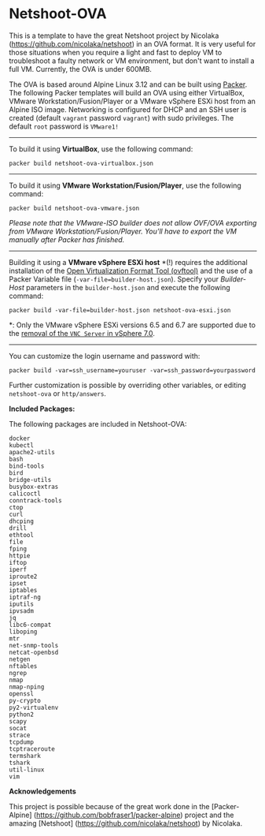 # Netshoot-OVA
This is a template to have the great Netshoot project by Nicolaka (https://github.com/nicolaka/netshoot) in an OVA format. It is very useful for those situations when you require a light and fast to deploy VM to troubleshoot a faulty network or VM environment, but don't want to install a full VM. Currently, the OVA is under 600MB.

The OVA is based around Alpine Linux 3.12 and can be built using [Packer](https://www.packer.io). The following Packer templates will build an OVA using either VirtualBox, VMware Workstation/Fusion/Player or a VMware vSphere ESXi host from an Alpine ISO image. Networking is configured for DHCP and an SSH user is created (default `vagrant` password `vagrant`) with sudo privileges. The default `root` password is `VMware1!`

---

To build it using **VirtualBox**, use the following command:

`packer build netshoot-ova-virtualbox.json`

---

To build it using **VMware Workstation/Fusion/Player**, use the following command:

`packer build netshoot-ova-vmware.json`

*Please note that the VMware-ISO builder does not allow OVF/OVA exporting from VMware Workstation/Fusion/Player. You'll have to export the VM manually after Packer has finished.*

---

Building it using a **VMware vSphere ESXi host** *(!) requires the additional installation of the [Open Virtualization Format Tool (ovftool)](https://code.vmware.com/web/tool/4.4.0/ovf) and the use of a Packer Variable file (`-var-file=builder-host.json`). Specify your *Builder-Host* parameters in the `builder-host.json` and execute the following command:

`packer build -var-file=builder-host.json netshoot-ova-esxi.json`

*: Only the VMware vSphere ESXi versions 6.5 and 6.7 are supported due to the [removal of the `VNC Server` in vSphere 7.0](https://docs.vmware.com/en/VMware-vSphere/7.0/rn/vsphere-esxi-vcenter-server-70-release-notes.html).

---

You can customize the login username and password with:

`packer build -var=ssh_username=youruser -var=ssh_password=yourpassword`

Further customization is possible by overriding other variables, or editing `netshoot-ova` or `http/answers`.

**Included Packages:**

The following packages are included in Netshoot-OVA:

    docker
    kubectl
    apache2-utils
    bash
    bind-tools
    bird
    bridge-utils
    busybox-extras
    calicoctl
    conntrack-tools
    ctop
    curl
    dhcping
    drill
    ethtool
    file
    fping
    httpie
    iftop
    iperf
    iproute2
    ipset
    iptables
    iptraf-ng
    iputils
    ipvsadm
    jq
    libc6-compat
    liboping
    mtr
    net-snmp-tools
    netcat-openbsd
    netgen
    nftables
    ngrep
    nmap
    nmap-nping
    openssl
    py-crypto
    py2-virtualenv
    python2
    scapy
    socat
    strace
    tcpdump
    tcptraceroute
    termshark
    tshark
    util-linux
    vim


**Acknowledgements**

This project is possible because of the great work done in the [Packer-Alpine] (https://github.com/bobfraser1/packer-alpine) project and the amazing [Netshoot] (https://github.com/nicolaka/netshoot) by Nicolaka.
